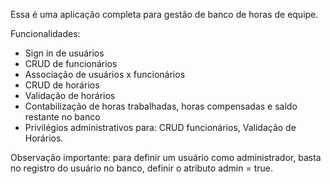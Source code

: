 Essa é uma aplicação completa para gestão de banco de horas de equipe.

Funcionalidades:
* Sign in de usuários
* CRUD de funcionários
* Associação de usuários x funcionários
* CRUD de horários
* Validação de horários
* Contabilização de horas trabalhadas, horas compensadas e saldo restante no banco
* Privilégios administrativos para: CRUD funcionários, Validação de Horários.

Observação importante: para definir um usuário como administrador, basta no registro do usuário no banco, definir o atributo admin = true.



  
